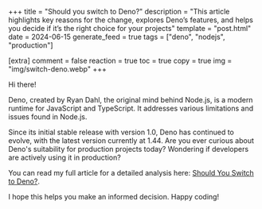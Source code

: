 +++
title = "Should you switch to Deno?"
description = "This article highlights key reasons for the change, explores Deno’s features, and helps you decide if it’s the right choice for your projects"
template = "post.html"
date = 2024-06-15
generate_feed = true
tags = ["deno", "nodejs", "production"]

[extra]
comment = false
reaction = true
toc = true
copy = true
img = "img/switch-deno.webp"
+++

Hi there!

Deno, created by Ryan Dahl, the original mind behind Node.js, is a modern runtime for JavaScript and TypeScript. It addresses various limitations and issues found in Node.js.

Since its initial stable release with version 1.0, Deno has continued to evolve, with the latest version currently at 1.44. Are you ever curious about Deno's suitability for production projects today? Wondering if developers are actively using it in production?

You can read my full article for a detailed analysis here: [Should You Switch to Deno?](https://medium.com/ekino-france/should-you-switch-to-deno-c0e7c9ca6e41).

I hope this helps you make an informed decision. Happy coding!
